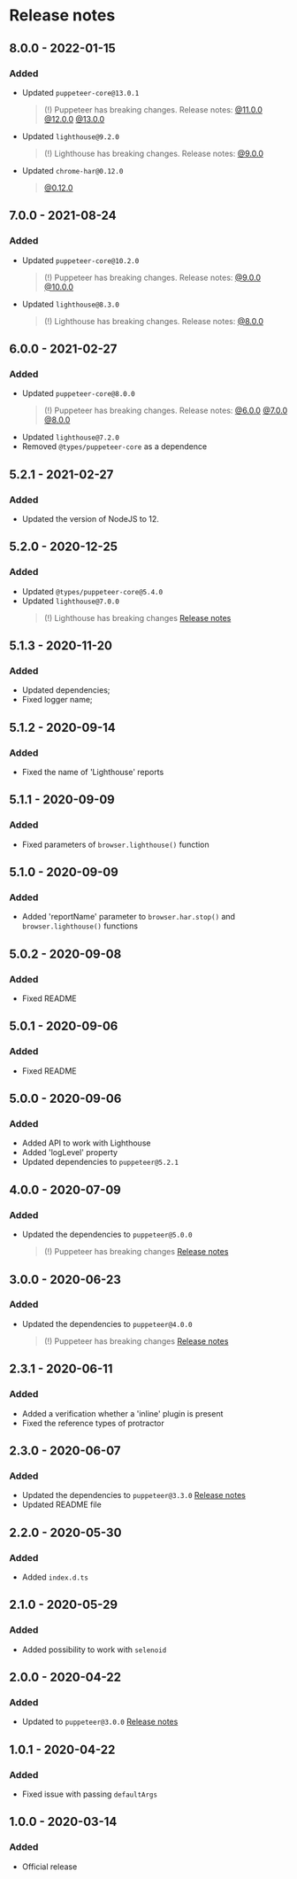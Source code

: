 # Release notes

## 8.0.0 - 2022-01-15

### Added

* Updated `puppeteer-core@13.0.1`
  > (!) Puppeteer has breaking changes. Release notes: 
  > [@11.0.0](https://github.com/puppeteer/puppeteer/releases/tag/v11.0.0)
  > [@12.0.0](https://github.com/puppeteer/puppeteer/releases/tag/v12.0.0)
  > [@13.0.0](https://github.com/puppeteer/puppeteer/releases/tag/v13.0.0)
* Updated `lighthouse@9.2.0`
  > (!) Lighthouse has breaking changes. Release notes: 
  > [@9.0.0](https://github.com/GoogleChrome/lighthouse/releases/tag/v9.0.0)
* Updated `chrome-har@0.12.0`
  > [@0.12.0](https://github.com/sitespeedio/chrome-har/releases/tag/v0.12.0)

## 7.0.0 - 2021-08-24

### Added

* Updated `puppeteer-core@10.2.0`
  > (!) Puppeteer has breaking changes. Release notes: 
  > [@9.0.0](https://github.com/puppeteer/puppeteer/releases/tag/v9.0.0)
  > [@10.0.0](https://github.com/puppeteer/puppeteer/releases/tag/v10.0.0)
* Updated `lighthouse@8.3.0`
  > (!) Lighthouse has breaking changes. Release notes: 
  > [@8.0.0](https://github.com/GoogleChrome/lighthouse/releases/tag/v8.0.0)

## 6.0.0 - 2021-02-27

### Added

* Updated `puppeteer-core@8.0.0`
  > (!) Puppeteer has breaking changes. Release notes: 
  > [@6.0.0](https://github.com/puppeteer/puppeteer/releases/tag/v6.0.0)
  > [@7.0.0](https://github.com/puppeteer/puppeteer/releases/tag/v7.0.0)
  > [@8.0.0](https://github.com/puppeteer/puppeteer/releases/tag/v8.0.0)
* Updated `lighthouse@7.2.0`
* Removed `@types/puppeteer-core` as a dependence

## 5.2.1 - 2021-02-27

### Added

* Updated the version of NodeJS to 12.

## 5.2.0 - 2020-12-25

### Added

* Updated `@types/puppeteer-core@5.4.0`
* Updated `lighthouse@7.0.0`
  > (!) Lighthouse has breaking changes [Release notes](https://github.com/GoogleChrome/lighthouse/releases/tag/v7.0.0)

## 5.1.3 - 2020-11-20

### Added

* Updated dependencies;
* Fixed logger name;

## 5.1.2 - 2020-09-14

### Added

* Fixed the name of 'Lighthouse' reports

## 5.1.1 - 2020-09-09

### Added

* Fixed parameters of `browser.lighthouse()` function

## 5.1.0 - 2020-09-09

### Added

* Added 'reportName' parameter to `browser.har.stop()` and `browser.lighthouse()` functions

## 5.0.2 - 2020-09-08

### Added

* Fixed README

## 5.0.1 - 2020-09-06

### Added

* Fixed README

## 5.0.0 - 2020-09-06

### Added

* Added API to work with Lighthouse
* Added 'logLevel' property
* Updated dependencies to `puppeteer@5.2.1`

## 4.0.0 - 2020-07-09

### Added

* Updated the dependencies to `puppeteer@5.0.0`
  > (!) Puppeteer has breaking changes [Release notes](https://github.com/puppeteer/puppeteer/releases/tag/v5.0.0)

## 3.0.0 - 2020-06-23

### Added

* Updated the dependencies to `puppeteer@4.0.0`
  > (!) Puppeteer has breaking changes [Release notes](https://github.com/puppeteer/puppeteer/releases/tag/v4.0.0)

## 2.3.1 - 2020-06-11

### Added

* Added a verification whether a 'inline' plugin is present
* Fixed the reference types of protractor

## 2.3.0 - 2020-06-07

### Added

* Updated the dependencies
  to `puppeteer@3.3.0` [Release notes](https://github.com/puppeteer/puppeteer/releases/tag/v3.3.0)
* Updated README file

## 2.2.0 - 2020-05-30

### Added

* Added `index.d.ts`

## 2.1.0 - 2020-05-29

### Added

* Added possibility to work with `selenoid`

## 2.0.0 - 2020-04-22

### Added

* Updated to `puppeteer@3.0.0` [Release notes](https://github.com/puppeteer/puppeteer/releases/tag/v3.0.0)

## 1.0.1 - 2020-04-22

### Added

* Fixed issue with passing `defaultArgs`

## 1.0.0 - 2020-03-14

### Added

* Official release
